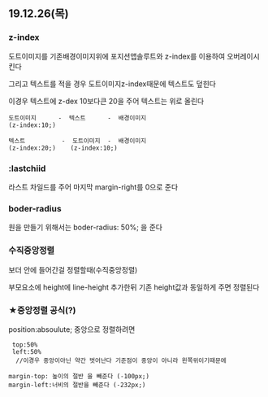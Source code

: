 ## 19.12.26(목)

### z-index


도트이미지를 기존배경이미지위에 포지션앱솔루트와 z-index를 이용하여 오버레이시킨다

그리고 텍스트를 적을 경우 도트이미지z-index때문에 텍스트도 덮힌다

이경우 텍스트에 z-dex 10보다큰 20을 주어 텍스트는 위로 올린다

~~~
도트이미지      -  텍스트      -  배경이미지
(z-index:10;)

텍스트          -  도트이미지  -  배경이미지
(z-index:20;)    (z-index:10;)

~~~

### :lastchiid

라스트 차일드를 주어 마지막 margin-right를 0으로 준다

### boder-radius

원을 만들기 위해서는 boder-radius: 50%; 을 준다


### 수직중앙정렬

보더 안에 들어간걸 정렬할때(수직중앙정렬)

부모요소에 height에
line-height 추가한뒤 기존 height값과 동일하게 주면 정렬된다

 ### ★중앙정렬 공식(?)

 position:absoulute; 중앙으로 정렬하려면 
~~~
 top:50%
 left:50%   
  //이경우 중앙이아닌 약간 벗어난다 기준점이 중앙이 아니라 왼쪽위이기때문에

margin-top: 높이의 절반 을 빼준다 (-100px;)
margin-left:너비의 절반을 빼준다 (-232px;)
~~~
